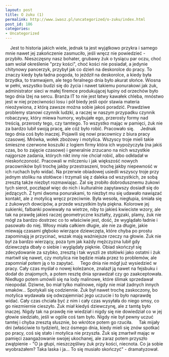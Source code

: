 ```yaml
---
layout: post
title: O żuku (1)
permalink: http://www.iwasz.pl/uncategorized/o-zuku/index.html
post_id: 186
categories: 
- Uncategorized
---
```


    Jest to historia jakich wiele, jednak ta jest wyjątkowo przykra i samego mnie nawet jej zakończenie zasmuciło, jeśli wręcz nie powiedzieć - przybiło. Nieszczęsny nasz bohater, grubawy żuk o tysiącu par oczu, choć sam wolał określenie "przy kości", choć kości nie posiadał, a jedynie chitynowy pancerzyk, przybył jak co dzień na deskorolce do pracy. To znaczy kiedy była ładna pogoda, to jeździł na deskorolce, a kiedy była brzydka, to tramwajem, ale tego feralnego dnia było akurat słońce. Wiosna w pełni, wszystko budzi się do życia i nawet takiemu ponurakowi jak żuk, administrator sieci w małej firemce produkującej łupiny od orzechów było tego dnia lżej na sercu. Branża IT to nie jest łatwy kawałek chleba, mnóstwo jest w niej przeciwności losu i pół biedy jeśli opór stawia materia nieożywiona, z którą zawsze można sobie jakoś poradzić. Prawdziwe problemy stanowi czynnik ludzki, a raczej w naszym przypadku czynnik robaczywy, który miewa humory, wybujałe ego, przerosty formy nad treścią, przerosty tego, czy tamtego. To wszystko mając w pamięci, żuk nie za bardzo lubił swoją pracę, ale cóż było robić. Pracowało się.
    Jednak tego dnia coś było inaczej. Pojawili się nowi pracownicy z biura pracy czasowej. Mrówka, wołek zbożowy i motylica. Wszyscy troje mieli takie śmieszne czerwone koszulki z logiem firmy która ich wypożyczyła (na jakiś czas, bo to zajęcie czasowe) i generalnie zrzucano na nich wszystkie najgorsze zadania, których nikt inny nie chciał robić, albo odkładał w nieskończoność. Pracowali w milczeniu i jak większość nowych pracowników byli trochę jakby przestraszeni, trochę jakby niepewność w ich ruchach było widać. Na przerwie obiadowej usiedli wszyscy troje przy jednym stoliku na stołówce i trzymali się z daleka od wszystkich, ze sobą zresztą także niezbyt rozmawiając. Żal się zrobiło dobrodusznemu żukowi tych sierot, poczłapał więc do nich i kulturalnie zapytawszy dosiadł się do jedzących. Z tymi dwoma ponurakami, to niezbyt mu się udawało nawiązać kontakt, ale z motylicą wręcz przeciwnie. Była wesoła, niegłupia, śmiała się z żukowych dowcipów, a przede wszystkim była piękna. Kolorowe jej sukienki, falbanki powiewały na wietrze, niby to jakieś kwieciste wzory, ale tak na prawdę jakieś raczej geometryczne kształty, zygzaki, plamy, żuk nie mógł za bardzo dostrzec co to właściwie jest, dość, że wyglądało ładnie i pasowało do niej. Włosy miała całkiem długie, ale nie za długie, jakie miewają czasami głęboko wierzące dziewczęta, które chyba po prostu zapominają je przycinać, wszak mają ważniejsze rzeczy na głowie. Żuk nie był za bardzo wierzący, poza tym jak każdy mężczyzna lubił gdy dziewczęta dbały o siebie i wyglądały pięknie. Obiad skończył się zdecydowanie za szybko, zresztą i tak wyszli ze stołówki jako ostatni i żuk martwił się nawet, czy motylica nie będzie miała przez to problemów, ale zapomniał potem ją o to zapytać.
    Tego dnia nie mógł już wysiedzieć w pracy. Cały czas myślał o nowej koleżance, znalazł ją nawet na fejsbuku i dodał do znajomych, a potem resztę dnia sprawdzał czy go zaakceptowała. Niedługo potem umówili się na lody malinowe, które ślimak sprzedawał nieopodal. Dziwne, bo miał tylko malinowe, nigdy nie miał żadnych innych smaków... Spotykali się codziennie. Żuk był nawet trochę zaskoczony, bo motylica wydawała się odwzajemniać jego uczucie i to było naprawdę widać. Cały czas chciała być z nim i cały czas wysyłała do niego smsy, co go niezmiernie cieszyło. Żuk miał kiedyś dziewczynę, ale z tamtą było inaczej. Nigdy tak na prawdę nie wiedział i nigdy się nie dowiedział co w jej głowie siedziało, jeśli w ogóle coś tam było. Nigdy nie był pewny uczuć tamtej i chyba zresztą słusznie, bo wkrótce potem go rzuciła.
    Tak mijały dni (właściwie to tydzień), lecz ósmego dnia, kiedy mieli się znów spotkać po pracy, coś się stało i motylica nie przyszła. Żuk się zmartwił mając w pamięci zaangażowanie swojej ukochanej, ale zaraz potem przyszło zwątpienie - "O ja głupi, nieszczęśliwy żuk przy kości, niecnota. Co ja sobie wyobrażałem? Taka laska i ja... To się musiało skończyć" - dramatyzował.